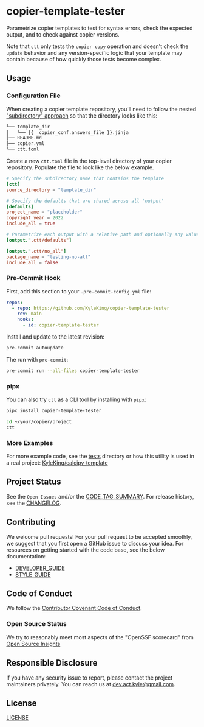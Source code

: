# copier-template-tester

Parametrize copier templates to test for syntax errors, check the expected output, and to check against copier versions.

Note that `ctt` only tests the `copier copy` operation and doesn't check the `update` behavior and any version-specific logic that your template may contain because of how quickly those tests become complex.

## Usage

### Configuration File

When creating a copier template repository, you'll need to follow the nested ["subdirectory" approach](https://copier.readthedocs.io/en/latest/configuring/#subdirectory) so that the directory looks like this:

```sh
└── template_dir
│   └── {{ _copier_conf.answers_file }}.jinja
├── README.md
├── copier.yml
└── ctt.toml
```

Create a new `ctt.toml` file in the top-level directory of your copier repository. Populate the file to look like the below example.

```toml
# Specify the subdirectory name that contains the template
[ctt]
source_directory = "template_dir"

# Specify the defaults that are shared across all 'output'
[defaults]
project_name = "placeholder"
copyright_year = 2022
include_all = true

# Parametrize each output with a relative path and optionally any values to override
[output.".ctt/defaults"]

[output.".ctt/no_all"]
package_name = "testing-no-all"
include_all = false
```

### Pre-Commit Hook

First, add this section to your `.pre-commit-config.yml` file:

```yaml
repos:
  - repo: https://github.com/KyleKing/copier-template-tester
    rev: main
    hooks:
      - id: copier-template-tester
```

Install and update to the latest revision:

```sh
pre-commit autoupdate
```

The run with `pre-commit`:

```sh
pre-commit run --all-files copier-template-tester
```

### pipx

You can also try `ctt` as a CLI tool by installing with `pipx`:

```sh
pipx install copier-template-tester

cd ~/your/copier/project
ctt
```

### More Examples

For more example code, see the [tests] directory or how this utility is used in a real project: [KyleKing/calcipy_template](https://github.com/KyleKing/calcipy_template)

## Project Status

See the `Open Issues` and/or the [CODE_TAG_SUMMARY]. For release history, see the [CHANGELOG].

## Contributing

We welcome pull requests! For your pull request to be accepted smoothly, we suggest that you first open a GitHub issue to discuss your idea. For resources on getting started with the code base, see the below documentation:

- [DEVELOPER_GUIDE]
- [STYLE_GUIDE]

## Code of Conduct

We follow the [Contributor Covenant Code of Conduct][contributor-covenant].

### Open Source Status

We try to reasonably meet most aspects of the "OpenSSF scorecard" from [Open Source Insights](https://deps.dev/pypi/copier_template_tester)

## Responsible Disclosure

If you have any security issue to report, please contact the project maintainers privately. You can reach us at [dev.act.kyle@gmail.com](mailto:dev.act.kyle@gmail.com).

## License

[LICENSE]

[changelog]: ./docs/CHANGELOG.md
[code_tag_summary]: ./docs/CODE_TAG_SUMMARY.md
[contributor-covenant]: https://www.contributor-covenant.org
[developer_guide]: ./docs/DEVELOPER_GUIDE.md
[license]: https://github.com/kyleking/copier-template-tester/LICENSE
[style_guide]: ./docs/STYLE_GUIDE.md
[tests]: https://github.com/kyleking/copier-template-tester/tests
